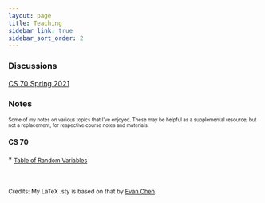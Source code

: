 ```yaml
---
layout: page
title: Teaching
sidebar_link: true
sidebar_sort_order: 2
---
```



<h3>Discussions</h3>
<a href='/teaching/sp21cs70'> CS 70 Spring 2021 </a>

<h3>Notes</h3>
<small><small>Some of my notes on various topics that I've enjoyed. These may be helpful as a supplemental resource, but not a replacement, for respective course notes and materials.</small></small>

<h4>CS 70</h4>
* <small><a href='/assets/pdfs/cs70/RVs.pdf'> Table of Random Variables </a></small>




<br>
<br>
<br>

<small> Credits: My LaTeX .sty is based on that by <a href="https://web.evanchen.cc/FAQs/school.html">Evan Chen</a>. </small>

